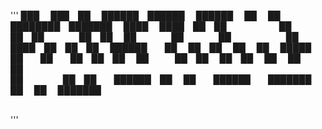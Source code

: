 '''
███    ███ ██  ██████ ██████   ██████  ██      ██ ████████ ███████ 
████  ████ ██ ██      ██   ██ ██    ██ ██      ██    ██    ██      
██ ████ ██ ██ ██      ██████  ██    ██ ██      ██    ██    █████   
██  ██  ██ ██ ██      ██   ██ ██    ██ ██      ██    ██    ██      
██      ██ ██  ██████ ██   ██  ██████  ███████ ██    ██    ███████ 
                                                                   
                                                                                                           
'''
